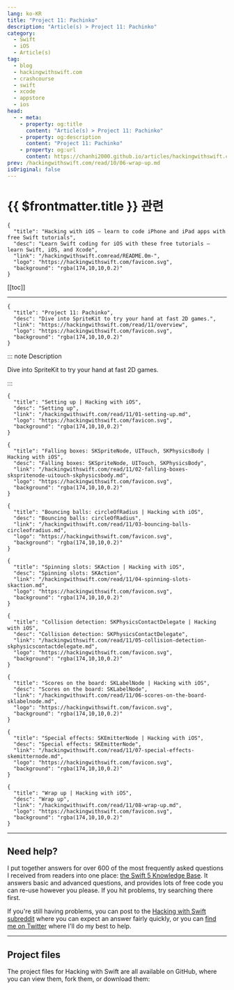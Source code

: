 ```yaml
---
lang: ko-KR
title: "Project 11: Pachinko"
description: "Article(s) > Project 11: Pachinko"
category:
  - Swift
  - iOS
  - Article(s)
tag: 
  - blog
  - hackingwithswift.com
  - crashcourse
  - swift
  - xcode
  - appstore
  - ios  
head:
  - - meta:
    - property: og:title
      content: "Article(s) > Project 11: Pachinko"
    - property: og:description
      content: "Project 11: Pachinko"
    - property: og:url
      content: https://chanhi2000.github.io/articles/hackingwithswift.com/read/11/overview.html
prev: /hackingwithswift.com/read/10/06-wrap-up.md
isOriginal: false
---
```


# {{ $frontmatter.title }} 관련

```component VPCard
{
  "title": "Hacking with iOS – learn to code iPhone and iPad apps with free Swift tutorials",
  "desc": "Learn Swift coding for iOS with these free tutorials – learn Swift, iOS, and Xcode",
  "link": "/hackingwithswift.comread/README.0m-",
  "logo": "https://hackingwithswift.com/favicon.svg",
  "background": "rgba(174,10,10,0.2)"
}
```

[[toc]]

---

```component VPCard
{
  "title": "Project 11: Pachinko",
  "desc": "Dive into SpriteKit to try your hand at fast 2D games.",
  "link": "https://hackingwithswift.com/read/11/overview", 
  "logo": "https://hackingwithswift.com/favicon.svg",
  "background": "rgba(174,10,10,0.2)"
}
```

::: note Description

Dive into SpriteKit to try your hand at fast 2D games.

:::

```component VPCard
{
  "title": "Setting up | Hacking with iOS",
  "desc": "Setting up",
  "link": "/hackingwithswift.com/read/11/01-setting-up.md",
  "logo": "https://hackingwithswift.com/favicon.svg",
  "background": "rgba(174,10,10,0.2)"
}
```

```component VPCard
{
  "title": "Falling boxes: SKSpriteNode, UITouch, SKPhysicsBody | Hacking with iOS",
  "desc": "Falling boxes: SKSpriteNode, UITouch, SKPhysicsBody",
  "link": "/hackingwithswift.com/read/11/02-falling-boxes-skspritenode-uitouch-skphysicsbody.md",
  "logo": "https://hackingwithswift.com/favicon.svg",
  "background": "rgba(174,10,10,0.2)"
}
```

```component VPCard
{
  "title": "Bouncing balls: circleOfRadius | Hacking with iOS",
  "desc": "Bouncing balls: circleOfRadius",
  "link": "/hackingwithswift.com/read/11/03-bouncing-balls-circleofradius.md",
  "logo": "https://hackingwithswift.com/favicon.svg",
  "background": "rgba(174,10,10,0.2)"
}
```

```component VPCard
{
  "title": "Spinning slots: SKAction | Hacking with iOS",
  "desc": "Spinning slots: SKAction",
  "link": "/hackingwithswift.com/read/11/04-spinning-slots-skaction.md",
  "logo": "https://hackingwithswift.com/favicon.svg",
  "background": "rgba(174,10,10,0.2)"
}
```

```component VPCard
{
  "title": "Collision detection: SKPhysicsContactDelegate | Hacking with iOS",
  "desc": "Collision detection: SKPhysicsContactDelegate",
  "link": "/hackingwithswift.com/read/11/05-collision-detection-skphysicscontactdelegate.md",
  "logo": "https://hackingwithswift.com/favicon.svg",
  "background": "rgba(174,10,10,0.2)"
}
```

```component VPCard
{
  "title": "Scores on the board: SKLabelNode | Hacking with iOS",
  "desc": "Scores on the board: SKLabelNode",
  "link": "/hackingwithswift.com/read/11/06-scores-on-the-board-sklabelnode.md",
  "logo": "https://hackingwithswift.com/favicon.svg",
  "background": "rgba(174,10,10,0.2)"
}
```

```component VPCard
{
  "title": "Special effects: SKEmitterNode | Hacking with iOS",
  "desc": "Special effects: SKEmitterNode",
  "link": "/hackingwithswift.com/read/11/07-special-effects-skemitternode.md",
  "logo": "https://hackingwithswift.com/favicon.svg",
  "background": "rgba(174,10,10,0.2)"
}
```

```component VPCard
{
  "title": "Wrap up | Hacking with iOS",
  "desc": "Wrap up",
  "link": "/hackingwithswift.com/read/11/08-wrap-up.md",
  "logo": "https://hackingwithswift.com/favicon.svg",
  "background": "rgba(174,10,10,0.2)"
}
```

---

## Need help?

I put together answers for over 600 of the most frequently asked questions I received from readers into one place: [the Swift 5 Knowledge Base](/hackingwithswift.com/example-code/README.md). It answers basic and advanced questions, and provides lots of free code you can re-use however you please. If you hit problems, try searching there first.

If you're still having problems, you can post to the [<FontIcon icon="fa-brands fa-reddit"/>Hacking with Swift subreddit](http://reddit.com/r/hackingwithswift) where you can expect an answer fairly quickly, or you can [<FontIcon icon="fa-brands fa-x-twitter"/>find me on Twitter](http://x.com/twostraws) where I'll do my best to help.

---

## Project files

The project files for Hacking with Swift are all available on GitHub, where you can view them, fork them, or download them:

<SiteInfo
  name="twostraws/HackingWithSwift"
  desc="The project source code for Hacking with iOS."
  url="https://github.com/twostraws/HackingWithSwift"
  logo="https://avatars.githubusercontent.com/u/190200?v=4"
  preview="https://opengraph.githubassets.com/0c5c3b0395eec78c01ced842cfd7c8e99ad84abe3fe892fe90b1e97e022423ce/twostraws/HackingWithSwift"/>

